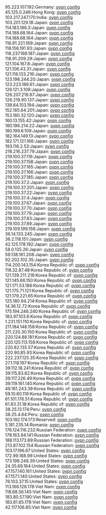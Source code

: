 95.223.107.192:Germany: [ovpn config](vpn/95_223_107_192.ovpn)  
45.125.0.246:Hong Kong: [ovpn config](vpn/45_125_0_246.ovpn)  
103.217.247.170:India: [ovpn config](vpn/103_217_247_170.ovpn)  
103.201.129.18:Japan: [ovpn config](vpn/103_201_129_18.ovpn)  
114.183.186.3:Japan: [ovpn config](vpn/114_183_186_3.ovpn)  
114.188.68.164:Japan: [ovpn config](vpn/114_188_68_164.ovpn)  
114.188.68.164:Japan: [ovpn config](vpn/114_188_68_164.ovpn)  
116.91.221.169:Japan: [ovpn config](vpn/116_91_221_169.ovpn)  
118.156.191.93:Japan: [ovpn config](vpn/118_156_191_93.ovpn)  
118.237.169.187:Japan: [ovpn config](vpn/118_237_169_187.ovpn)  
118.91.209.29:Japan: [ovpn config](vpn/118_91_209_29.ovpn)  
121.104.167.8:Japan: [ovpn config](vpn/121_104_167_8.ovpn)  
121.106.43.31:Japan: [ovpn config](vpn/121_106_43_31.ovpn)  
121.116.133.216:Japan: [ovpn config](vpn/121_116_133_216.ovpn)  
123.198.244.20:Japan: [ovpn config](vpn/123_198_244_20.ovpn)  
123.223.186.61:Japan: [ovpn config](vpn/123_223_186_61.ovpn)  
126.121.3.109:Japan: [ovpn config](vpn/126_121_3_109.ovpn)  
126.207.219.87:Japan: [ovpn config](vpn/126_207_219_87.ovpn)  
126.219.90.137:Japan: [ovpn config](vpn/126_219_90_137.ovpn)  
138.64.103.194:Japan: [ovpn config](vpn/138_64_103_194.ovpn)  
152.165.64.201:Japan: [ovpn config](vpn/152_165_64_201.ovpn)  
153.180.32.120:Japan: [ovpn config](vpn/153_180_32_120.ovpn)  
160.13.155.42:Japan: [ovpn config](vpn/160_13_155_42.ovpn)  
180.196.214.22:Japan: [ovpn config](vpn/180_196_214_22.ovpn)  
180.199.6.109:Japan: [ovpn config](vpn/180_199_6_109.ovpn)  
182.164.149.13:Japan: [ovpn config](vpn/182_164_149_13.ovpn)  
182.171.121.166:Japan: [ovpn config](vpn/182_171_121_166.ovpn)  
193.116.2.53:Japan: [ovpn config](vpn/193_116_2_53.ovpn)  
218.216.237.79:Japan: [ovpn config](vpn/218_216_237_79.ovpn)  
219.100.37.119:Japan: [ovpn config](vpn/219_100_37_119.ovpn)  
219.100.37.158:Japan: [ovpn config](vpn/219_100_37_158.ovpn)  
219.100.37.165:Japan: [ovpn config](vpn/219_100_37_165.ovpn)  
219.100.37.166:Japan: [ovpn config](vpn/219_100_37_166.ovpn)  
219.100.37.185:Japan: [ovpn config](vpn/219_100_37_185.ovpn)  
219.100.37.2:Japan: [ovpn config](vpn/219_100_37_2.ovpn)  
219.100.37.201:Japan: [ovpn config](vpn/219_100_37_201.ovpn)  
219.100.37.22:Japan: [ovpn config](vpn/219_100_37_22.ovpn)  
219.100.37.4:Japan: [ovpn config](vpn/219_100_37_4.ovpn)  
219.100.37.67:Japan: [ovpn config](vpn/219_100_37_67.ovpn)  
219.100.37.70:Japan: [ovpn config](vpn/219_100_37_70.ovpn)  
219.100.37.79:Japan: [ovpn config](vpn/219_100_37_79.ovpn)  
219.100.37.83:Japan: [ovpn config](vpn/219_100_37_83.ovpn)  
219.100.37.89:Japan: [ovpn config](vpn/219_100_37_89.ovpn)  
219.109.199.158:Japan: [ovpn config](vpn/219_109_199_158.ovpn)  
36.14.133.245:Japan: [ovpn config](vpn/36_14_133_245.ovpn)  
36.2.118.151:Japan: [ovpn config](vpn/36_2_118_151.ovpn)  
42.125.178.192:Japan: [ovpn config](vpn/42_125_178_192.ovpn)  
58.0.135.26:Japan: [ovpn config](vpn/58_0_135_26.ovpn)  
59.138.161.208:Japan: [ovpn config](vpn/59_138_161_208.ovpn)  
92.202.102.35:Japan: [ovpn config](vpn/92_202_102_35.ovpn)  
114.200.143.154:Korea Republic of: [ovpn config](vpn/114_200_143_154.ovpn)  
118.32.87.48:Korea Republic of: [ovpn config](vpn/118_32_87_48.ovpn)  
121.139.211.218:Korea Republic of: [ovpn config](vpn/121_139_211_218.ovpn)  
121.145.66.150:Korea Republic of: [ovpn config](vpn/121_145_66_150.ovpn)  
121.171.53.188:Korea Republic of: [ovpn config](vpn/121_171_53_188.ovpn)  
121.175.71.121:Korea Republic of: [ovpn config](vpn/121_175_71_121.ovpn)  
121.179.221.65:Korea Republic of: [ovpn config](vpn/121_179_221_65.ovpn)  
125.180.94.214:Korea Republic of: [ovpn config](vpn/125_180_94_214.ovpn)  
14.36.12.72:Korea Republic of: [ovpn config](vpn/14_36_12_72.ovpn)  
175.194.246.240:Korea Republic of: [ovpn config](vpn/175_194_246_240.ovpn)  
183.97.103.6:Korea Republic of: [ovpn config](vpn/183_97_103_6.ovpn)  
1.231.151.110:Korea Republic of: [ovpn config](vpn/1_231_151_110.ovpn)  
211.184.148.158:Korea Republic of: [ovpn config](vpn/211_184_148_158.ovpn)  
211.220.30.150:Korea Republic of: [ovpn config](vpn/211_220_30_150.ovpn)  
220.124.88.181:Korea Republic of: [ovpn config](vpn/220_124_88_181.ovpn)  
220.125.113.158:Korea Republic of: [ovpn config](vpn/220_125_113_158.ovpn)  
220.82.135.57:Korea Republic of: [ovpn config](vpn/220_82_135_57.ovpn)  
220.90.85.93:Korea Republic of: [ovpn config](vpn/220_90_85_93.ovpn)  
222.237.125.35:Korea Republic of: [ovpn config](vpn/222_237_125_35.ovpn)  
27.1.118.197:Korea Republic of: [ovpn config](vpn/27_1_118_197.ovpn)  
39.112.18.241:Korea Republic of: [ovpn config](vpn/39_112_18_241.ovpn)  
39.115.83.82:Korea Republic of: [ovpn config](vpn/39_115_83_82.ovpn)  
39.117.226.49:Korea Republic of: [ovpn config](vpn/39_117_226_49.ovpn)  
39.119.161.140:Korea Republic of: [ovpn config](vpn/39_119_161_140.ovpn)  
49.161.243.39:Korea Republic of: [ovpn config](vpn/49_161_243_39.ovpn)  
59.10.60.119:Korea Republic of: [ovpn config](vpn/59_10_60_119.ovpn)  
61.101.176.51:Korea Republic of: [ovpn config](vpn/61_101_176_51.ovpn)  
61.83.31.18:Korea Republic of: [ovpn config](vpn/61_83_31_18.ovpn)  
38.25.13.174:Peru: [ovpn config](vpn/38_25_13_174.ovpn)  
38.25.4.64:Peru: [ovpn config](vpn/38_25_4_64.ovpn)  
103.192.174.173:Reserved: [ovpn config](vpn/103_192_174_173.ovpn)  
5.181.235.14:Romania: [ovpn config](vpn/5_181_235_14.ovpn)  
176.124.116.232:Russian Federation: [ovpn config](vpn/176_124_116_232.ovpn)  
178.163.94.141:Russian Federation: [ovpn config](vpn/178_163_94_141.ovpn)  
188.113.173.89:Russian Federation: [ovpn config](vpn/188_113_173_89.ovpn)  
213.87.102.154:Russian Federation: [ovpn config](vpn/213_87_102_154.ovpn)  
103.17.196.67:United States: [ovpn config](vpn/103_17_196_67.ovpn)  
172.99.188.99:United States: [ovpn config](vpn/172_99_188_99.ovpn)  
173.198.248.39:United States: [ovpn config](vpn/173_198_248_39.ovpn)  
24.35.69.164:United States: [ovpn config](vpn/24_35_69_164.ovpn)  
47.157.140.161:United States: [ovpn config](vpn/47_157_140_161.ovpn)  
47.157.1.140:United States: [ovpn config](vpn/47_157_1_140.ovpn)  
76.103.37.15:United States: [ovpn config](vpn/76_103_37_15.ovpn)  
113.166.128.178:Viet Nam: [ovpn config](vpn/113_166_128_178.ovpn)  
118.68.56.145:Viet Nam: [ovpn config](vpn/118_68_56_145.ovpn)  
183.80.57.190:Viet Nam: [ovpn config](vpn/183_80_57_190.ovpn)  
183.81.65.178:Viet Nam: [ovpn config](vpn/183_81_65_178.ovpn)  
42.117.106.85:Viet Nam: [ovpn config](vpn/42_117_106_85.ovpn)  
